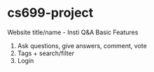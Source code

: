 # cs699-project
Website title/name - Insti Q&A 
Basic Features 
 1. Ask questions, give answers, comment, vote 
 2. Tags + search/filter 
 3. Login
